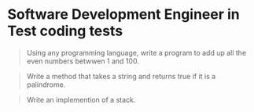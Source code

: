 # Software Development Engineer in Test coding tests

> Using any programming language, write a program to add up all the even numbers betwwen 1 and 100.

> Write a method that takes a string and returns true if it is a palindrome.

> Write an implemention of a stack.